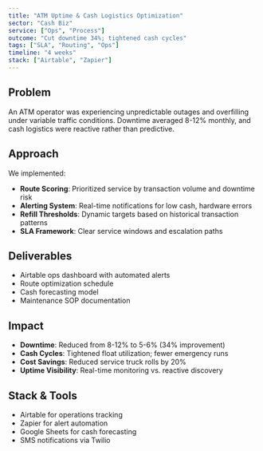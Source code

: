 ```yaml
---
title: "ATM Uptime & Cash Logistics Optimization"
sector: "Cash Biz"
service: ["Ops", "Process"]
outcome: "Cut downtime 34%; tightened cash cycles"
tags: ["SLA", "Routing", "Ops"]
timeline: "4 weeks"
stack: ["Airtable", "Zapier"]
---
```


## Problem

An ATM operator was experiencing unpredictable outages and overfilling under variable traffic conditions. Downtime averaged 8-12% monthly, and cash logistics were reactive rather than predictive.

## Approach

We implemented:

- **Route Scoring**: Prioritized service by transaction volume and downtime risk
- **Alerting System**: Real-time notifications for low cash, hardware errors
- **Refill Thresholds**: Dynamic targets based on historical transaction patterns
- **SLA Framework**: Clear service windows and escalation paths

## Deliverables

- Airtable ops dashboard with automated alerts
- Route optimization schedule
- Cash forecasting model
- Maintenance SOP documentation

## Impact

- **Downtime**: Reduced from 8-12% to 5-6% (34% improvement)
- **Cash Cycles**: Tightened float utilization; fewer emergency runs
- **Cost Savings**: Reduced service truck rolls by 20%
- **Uptime Visibility**: Real-time monitoring vs. reactive discovery

## Stack & Tools

- Airtable for operations tracking
- Zapier for alert automation
- Google Sheets for cash forecasting
- SMS notifications via Twilio

